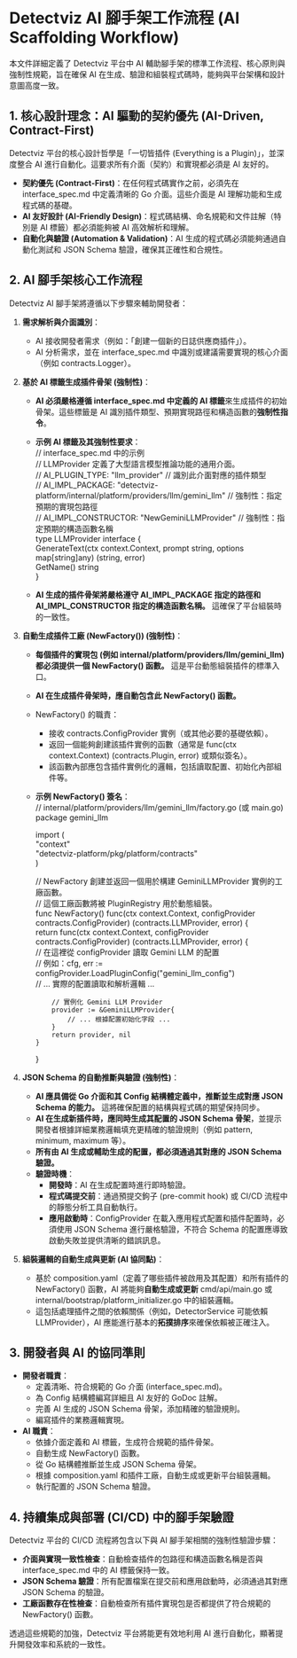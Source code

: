 # **Detectviz AI 腳手架工作流程 (AI Scaffolding Workflow)**

本文件詳細定義了 Detectviz 平台中 AI 輔助腳手架的標準工作流程、核心原則與強制性規範，旨在確保 AI 在生成、驗證和組裝程式碼時，能夠與平台架構和設計意圖高度一致。

## **1. 核心設計理念：AI 驅動的契約優先 (AI-Driven, Contract-First)**

Detectviz 平台的核心設計哲學是「一切皆插件 (Everything is a Plugin)」，並深度整合 AI 進行自動化。這要求所有介面（契約）和實現都必須是 AI 友好的。

* **契約優先 (Contract-First)**：在任何程式碼實作之前，必須先在 interface_spec.md 中定義清晰的 Go 介面。這些介面是 AI 理解功能和生成程式碼的基礎。  
* **AI 友好設計 (AI-Friendly Design)**：程式碼結構、命名規範和文件註解（特別是 AI 標籤）都必須能夠被 AI 高效解析和理解。  
* **自動化與驗證 (Automation & Validation)**：AI 生成的程式碼必須能夠通過自動化測試和 JSON Schema 驗證，確保其正確性和合規性。

## **2. AI 腳手架核心工作流程**

Detectviz AI 腳手架將遵循以下步驟來輔助開發者：

1. **需求解析與介面識別**：  
   * AI 接收開發者需求（例如：「創建一個新的日誌供應商插件」）。  
   * AI 分析需求，並在 interface_spec.md 中識別或建議需要實現的核心介面（例如 contracts.Logger）。  
2. **基於 AI 標籤生成插件骨架 (強制性)**：  
   * **AI 必須嚴格遵循 interface_spec.md 中定義的 AI 標籤**來生成插件的初始骨架。這些標籤是 AI 識別插件類型、預期實現路徑和構造函數的**強制性指令**。  
   * **示例 AI 標籤及其強制性要求**：  
     // interface_spec.md 中的示例  
     // LLMProvider 定義了大型語言模型推論功能的通用介面。  
     // AI_PLUGIN_TYPE: "llm_provider" // 識別此介面對應的插件類型  
     // AI_IMPL_PACKAGE: "detectviz-platform/internal/platform/providers/llm/gemini_llm" // 強制性：指定預期的實現包路徑  
     // AI_IMPL_CONSTRUCTOR: "NewGeminiLLMProvider" // 強制性：指定預期的構造函數名稱  
     type LLMProvider interface {  
         GenerateText(ctx context.Context, prompt string, options map[string]any) (string, error)  
         GetName() string  
     }

   * **AI 生成的插件骨架將嚴格遵守 AI_IMPL_PACKAGE 指定的路徑和 AI_IMPL_CONSTRUCTOR 指定的構造函數名稱。** 這確保了平台組裝時的一致性。  
3. **自動生成插件工廠 (NewFactory()) (強制性)**：  
   * **每個插件的實現包 (例如 internal/platform/providers/llm/gemini_llm) 都必須提供一個 NewFactory() 函數。** 這是平台動態組裝插件的標準入口。  
   * **AI 在生成插件骨架時，應自動包含此 NewFactory() 函數。**  
   * NewFactory() 的職責：  
     * 接收 contracts.ConfigProvider 實例（或其他必要的基礎依賴）。  
     * 返回一個能夠創建該插件實例的函數（通常是 func(ctx context.Context) (contracts.Plugin, error) 或類似簽名）。  
     * 該函數內部應包含插件實例化的邏輯，包括讀取配置、初始化內部組件等。  
   * **示例 NewFactory() 簽名**：  
     // internal/platform/providers/llm/gemini_llm/factory.go (或 main.go)  
     package gemini_llm

     import (  
         "context"  
         "detectviz-platform/pkg/platform/contracts"  
     )

     // NewFactory 創建並返回一個用於構建 GeminiLLMProvider 實例的工廠函數。  
     // 這個工廠函數將被 PluginRegistry 用於動態組裝。  
     func NewFactory() func(ctx context.Context, configProvider contracts.ConfigProvider) (contracts.LLMProvider, error) {  
         return func(ctx context.Context, configProvider contracts.ConfigProvider) (contracts.LLMProvider, error) {  
             // 在這裡從 configProvider 讀取 Gemini LLM 的配置  
             // 例如：cfg, err := configProvider.LoadPluginConfig("gemini_llm_config")  
             // ... 實際的配置讀取和解析邏輯 ...

             // 實例化 Gemini LLM Provider  
             provider := &GeminiLLMProvider{  
                 // ... 根據配置初始化字段 ...  
             }  
             return provider, nil  
         }  
     }

4. **JSON Schema 的自動推斷與驗證 (強制性)**：  
   * **AI 應具備從 Go 介面和其 Config 結構體定義中，推斷並生成對應 JSON Schema 的能力。** 這將確保配置的結構與程式碼的期望保持同步。  
   * **AI 在生成新插件時，應同時生成其配置的 JSON Schema 骨架**，並提示開發者根據詳細業務邏輯填充更精確的驗證規則（例如 pattern, minimum, maximum 等）。  
   * **所有由 AI 生成或輔助生成的配置，都必須通過其對應的 JSON Schema 驗證。**  
   * **驗證時機**：  
     * **開發時**：AI 在生成配置時進行即時驗證。  
     * **程式碼提交前**：通過預提交鉤子 (pre-commit hook) 或 CI/CD 流程中的靜態分析工具自動執行。  
     * **應用啟動時**：ConfigProvider 在載入應用程式配置和插件配置時，必須使用 JSON Schema 進行嚴格驗證，不符合 Schema 的配置應導致啟動失敗並提供清晰的錯誤訊息。  
5. **組裝邏輯的自動生成與更新 (AI 協同點)**：  
   * 基於 composition.yaml（定義了哪些插件被啟用及其配置）和所有插件的 NewFactory() 函數，AI 將能夠**自動生成或更新** cmd/api/main.go 或 internal/bootstrap/platform_initializer.go 中的組裝邏輯。  
   * 這包括處理插件之間的依賴關係（例如，DetectorService 可能依賴 LLMProvider），AI 應能進行基本的**拓撲排序**來確保依賴被正確注入。

## **3. 開發者與 AI 的協同準則**

* **開發者職責**：  
  * 定義清晰、符合規範的 Go 介面 (interface_spec.md)。  
  * 為 Config 結構體編寫詳細且 AI 友好的 GoDoc 註解。  
  * 完善 AI 生成的 JSON Schema 骨架，添加精確的驗證規則。  
  * 編寫插件的業務邏輯實現。  
* **AI 職責**：  
  * 依據介面定義和 AI 標籤，生成符合規範的插件骨架。  
  * 自動生成 NewFactory() 函數。  
  * 從 Go 結構體推斷並生成 JSON Schema 骨架。  
  * 根據 composition.yaml 和插件工廠，自動生成或更新平台組裝邏輯。  
  * 執行配置的 JSON Schema 驗證。

## **4. 持續集成與部署 (CI/CD) 中的腳手架驗證**

Detectviz 平台的 CI/CD 流程將包含以下與 AI 腳手架相關的強制性驗證步驟：

* **介面與實現一致性檢查**：自動檢查插件的包路徑和構造函數名稱是否與 interface_spec.md 中的 AI 標籤保持一致。  
* **JSON Schema 驗證**：所有配置檔案在提交前和應用啟動時，必須通過其對應 JSON Schema 的驗證。  
* **工廠函數存在性檢查**：自動檢查所有插件實現包是否都提供了符合規範的 NewFactory() 函數。

透過這些規範的加強，Detectviz 平台將能更有效地利用 AI 進行自動化，顯著提升開發效率和系統的一致性。